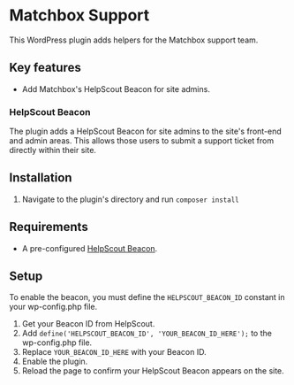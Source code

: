 # Matchbox Support

This WordPress plugin adds helpers for the Matchbox support team.

## Key features

- Add Matchbox's HelpScout Beacon for site admins.

### HelpScout Beacon

The plugin adds a HelpScout Beacon for site admins to the site's front-end and admin areas.
This allows those users to submit a support ticket from directly within their site.

## Installation

1. Navigate to the plugin's directory and run `composer install`

## Requirements

- A pre-configured [HelpScout Beacon](https://docs.helpscout.com/article/1250-beacon-jumpstart-guide).

## Setup

To enable the beacon, you must define the `HELPSCOUT_BEACON_ID` constant in your wp-config.php file.

1. Get your Beacon ID from HelpScout.
2. Add `define('HELPSCOUT_BEACON_ID', 'YOUR_BEACON_ID_HERE');` to the wp-config.php file.
3. Replace `YOUR_BEACON_ID_HERE` with your Beacon ID.
4. Enable the plugin.
5. Reload the page to confirm your HelpScout Beacon appears on the site.
